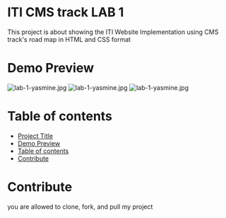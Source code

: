 # ITI CMS track LAB 1
This project is about showing the ITI Website Implementation using CMS track's road map in HTML and CSS format
# Demo Preview
![lab-1-yasmine.jpg](./images/ITI3.gif)
![lab-1-yasmine.jpg](./images/ITI.png)
![lab-1-yasmine.jpg](./images/ITI2.gif)



# Table of contents
- [Project Title](#iti-cms-track-lab-1)
- [Demo Preview](#demo-preview)
- [Table of contents](#table-of-contents)
- [Contribute](#contribute)
# Contribute
you are allowed to clone, fork, and pull my project
